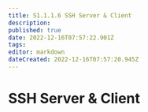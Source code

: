 ```yaml
---
title: S1.1.1.6	SSH Server & Client
description: 
published: true
date: 2022-12-16T07:57:22.901Z
tags: 
editor: markdown
dateCreated: 2022-12-16T07:57:20.945Z
---
```


# SSH Server & Client
